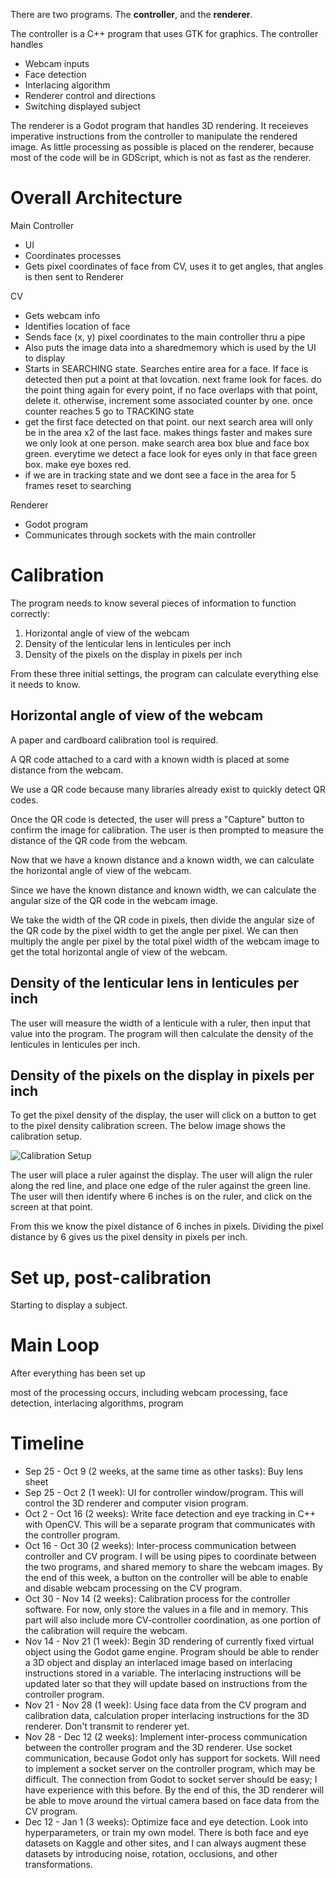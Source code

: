 There are two programs. The **controller**, and the **renderer**.

The controller is a C++ program that uses GTK for graphics. The controller
handles

- Webcam inputs
- Face detection
- Interlacing algorithm
- Renderer control and directions
- Switching displayed subject

The renderer is a Godot program that handles 3D rendering. It receieves
imperative instructions from the controller to manipulate the rendered image. As
little processing as possible is placed on the renderer, because most of the
code will be in GDScript, which is not as fast as the renderer.

# Overall Architecture

Main Controller

- UI
- Coordinates processes
- Gets pixel coordinates of face from CV, uses it to get angles, that angles is
  then sent to Renderer

CV

- Gets webcam info
- Identifies location of face
- Sends face (x, y) pixel coordinates to the main controller thru a pipe
- Also puts the image data into a sharedmemory which is used by the UI to
  display
- Starts in SEARCHING state. Searches entire area for a face. If face is
  detected then put a point at that lovcation. next frame look for faces. do the
  point thing again for every point, if no face overlaps with that point, delete
  it. otherwise, increment some associated counter by one. once counter reaches
  5 go to TRACKING state
- get the first face detected on that point. our next search area will only be
  in the area x2 of the last face. makes things faster and makes sure we only
  look at one person. make search area box blue and face box green. everytime we
  detect a face look for eyes only in that face green box. make eye boxes red.
- if we are in tracking state and we dont see a face in the area for 5 frames
  reset to searching

Renderer

- Godot program
- Communicates through sockets with the main controller

# Calibration

The program needs to know several pieces of information to function correctly:

1. Horizontal angle of view of the webcam
2. Density of the lenticular lens in lenticules per inch
3. Density of the pixels on the display in pixels per inch

From these three initial settings, the program can calculate everything else it
needs to know.

## Horizontal angle of view of the webcam

A paper and cardboard calibration tool is required.

A QR code attached to a card with a known width is placed at some distance from
the webcam.

We use a QR code because many libraries already exist to quickly detect QR
codes.

Once the QR code is detected, the user will press a "Capture" button to confirm
the image for calibration. The user is then prompted to measure the distance of
the QR code from the webcam.

Now that we have a known distance and a known width, we can calculate the
horizontal angle of view of the webcam.

Since we have the known distance and known width, we can calculate the angular
size of the QR code in the webcam image.

We take the width of the QR code in pixels, then divide the angular size of the
QR code by the pixel width to get the angle per pixel. We can then multiply the
angle per pixel by the total pixel width of the webcam image to get the total
horizontal angle of view of the webcam.

## Density of the lenticular lens in lenticules per inch

The user will measure the width of a lenticule with a ruler, then input that
value into the program. The program will then calculate the density of the
lenticules in lenticules per inch.

## Density of the pixels on the display in pixels per inch

To get the pixel density of the display, the user will click on a button to get
to the pixel density calibration screen. The below image shows the calibration
setup.

![Calibration Setup](calibration.png)

The user will place a ruler against the display. The user will align the ruler
along the red line, and place one edge of the ruler against the green line. The
user will then identify where 6 inches is on the ruler, and click on the screen
at that point.

From this we know the pixel distance of 6 inches in pixels. Dividing the pixel
distance by 6 gives us the pixel density in pixels per inch.

# Set up, post-calibration

Starting to display a subject.

# Main Loop

After everything has been set up

most of the processing occurs, including webcam processing, face detection,
interlacing algorithms, program

# Timeline

- Sep 25 - Oct 9 (2 weeks, at the same time as other tasks): Buy lens sheet
- Sep 25 - Oct 2 (1 week): UI for controller window/program. This will control
  the 3D renderer and computer vision program.
- Oct 2 - Oct 16 (2 weeks): Write face detection and eye tracking in C++ with
  OpenCV. This will be a separate program that communicates with the controller
  program.
- Oct 16 - Oct 30 (2 weeks): Inter-process communication between controller and
  CV program. I will be using pipes to coordinate between the two programs, and
  shared memory to share the webcam images. By the end of this week, a button on
  the controller will be able to enable and disable webcam processing on the CV
  program.
- Oct 30 - Nov 14 (2 weeks): Calibration process for the controller software.
  For now, only store the values in a file and in memory. This part will also
  include more CV-controller coordination, as one portion of the calibration
  will require the webcam.
- Nov 14 - Nov 21 (1 week): Begin 3D rendering of currently fixed virtual object
  using the Godot game engine. Program should be able to render a 3D object and
  display an interlaced image based on interlacing instructions stored in a
  variable. The interlacing instructions will be updated later so that they will
  update based on instructions from the controller program.
- Nov 21 - Nov 28 (1 week): Using face data from the CV program and calibration
  data, calculation proper interlacing instructions for the 3D renderer. Don't
  transmit to renderer yet.
- Nov 28 - Dec 12 (2 weeks): Implement inter-process communication between the
  controller program and the 3D renderer. Use socket communication, because
  Godot only has support for sockets. Will need to implement a socket server on
  the controller program, which may be difficult. The connection from Godot to
  socket server should be easy; I have experience with this before. By the end
  of this, the 3D renderer will be able to move around the virtual camera based
  on face data from the CV program.
- Dec 12 - Jan 1 (3 weeks): Optimize face and eye detection. Look into
  hyperparameters, or train my own model. There is both face and eye datasets on
  Kaggle and other sites, and I can always augment these datasets by introducing
  noise, rotation, occlusions, and other transformations.
